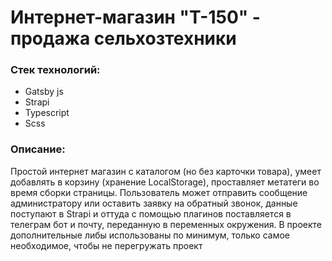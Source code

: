 # Интернет-магазин "T-150" - продажа сельхозтехники

### Стек технологий:

- Gatsby js
- Strapi
- Typescript
- Scss

### Описание:

Простой интернет магазин с каталогом (но без карточки товара), умеет добавлять в корзину (хранение LocalStorage), проставляет метатеги во время сборки страницы.
Пользователь может отправить сообщение администратору или оставить заявку на обратный звонок, данные поступают в Strapi и оттуда с помощью плагинов поставляется в телеграм бот и почту, переданную в переменных окружения.
В проекте дополнительные либы использованы по минимум, только самое необходимое, чтобы не перегружать проект
